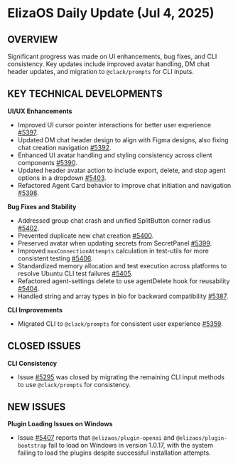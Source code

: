 # ElizaOS Daily Update (Jul 4, 2025)

## OVERVIEW
Significant progress was made on UI enhancements, bug fixes, and CLI consistency. Key updates include improved avatar handling, DM chat header updates, and migration to `@clack/prompts` for CLI inputs.

## KEY TECHNICAL DEVELOPMENTS

**UI/UX Enhancements**
*   Improved UI cursor pointer interactions for better user experience [#5397](https://github.com/elizaos/eliza/pull/5397).
*   Updated DM chat header design to align with Figma designs, also fixing chat creation navigation [#5392](https://github.com/elizaos/eliza/pull/5392).
*   Enhanced UI avatar handling and styling consistency across client components [#5390](https://github.com/elizaos/eliza/pull/5390).
*   Updated header avatar action to include export, delete, and stop agent options in a dropdown [#5403](https://github.com/elizaos/eliza/pull/5403).
*   Refactored Agent Card behavior to improve chat initiation and navigation [#5398](https://github.com/elizaos/eliza/pull/5398).

**Bug Fixes and Stability**
*   Addressed group chat crash and unified SplitButton corner radius [#5402](https://github.com/elizaos/eliza/pull/5402).
*   Prevented duplicate new chat creation [#5400](https://github.com/elizaos/eliza/pull/5400).
*   Preserved avatar when updating secrets from SecretPanel [#5399](https://github.com/elizaos/eliza/pull/5399).
*   Improved `maxConnectionAttempts` calculation in test-utils for more consistent testing [#5406](https://github.com/elizaos/eliza/pull/5406).
*   Standardized memory allocation and test execution across platforms to resolve Ubuntu CLI test failures [#5405](https://github.com/elizaos/eliza/pull/5405).
*   Refactored agent-settings delete to use agentDelete hook for reusability [#5404](https://github.com/elizaos/eliza/pull/5404).
*   Handled string and array types in bio for backward compatibility [#5387](https://github.com/elizaos/eliza/pull/5387).

**CLI Improvements**
*   Migrated CLI to `@clack/prompts` for consistent user experience [#5359](https://github.com/elizaos/eliza/pull/5359).

## CLOSED ISSUES

**CLI Consistency**
*   Issue [#5295](https://github.com/elizaos/eliza/issues/5295) was closed by migrating the remaining CLI input methods to use `@clack/prompts` for consistency.

## NEW ISSUES

**Plugin Loading Issues on Windows**
*   Issue [#5407](https://github.com/elizaos/eliza/issues/5407) reports that `@elizaos/plugin-openai` and `@elizaos/plugin-bootstrap` fail to load on Windows in version 1.0.17, with the system failing to load the plugins despite successful installation attempts.